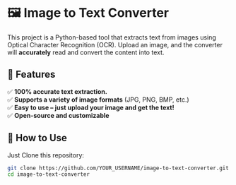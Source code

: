 # 🖼️ Image to Text Converter

This project is a Python-based tool that extracts text from images using Optical Character Recognition (OCR). Upload an image, and the converter will **accurately** read and convert the content into text.

## 🚀 Features

✅ **100% accurate text extraction.**  
✅ **Supports a variety of image formats** (JPG, PNG, BMP, etc.)  
✅ **Easy to use – just upload your image and get the text!**  
✅ **Open-source and customizable**

## 🔧 How to Use

Just Clone this repository:
   ```bash
   git clone https://github.com/YOUR_USERNAME/image-to-text-converter.git
   cd image-to-text-converter
